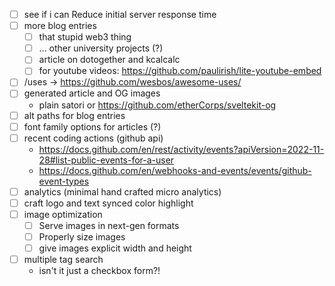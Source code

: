 - [ ] see if i can Reduce initial server response time
- [ ] more blog entries
  - [ ] that stupid web3 thing
  - [ ] ... other university projects (?)
  - [ ] article on dotogether and kcalcalc
  - [ ] for youtube videos: https://github.com/paulirish/lite-youtube-embed
- [ ] /uses → https://github.com/wesbos/awesome-uses/
- [ ] generated article and OG images
  - plain satori or https://github.com/etherCorps/sveltekit-og
- [ ] alt paths for blog entries
- [ ] font family options for articles (?)
- [ ] recent coding actions (github api)
  - https://docs.github.com/en/rest/activity/events?apiVersion=2022-11-28#list-public-events-for-a-user
  - https://docs.github.com/en/webhooks-and-events/events/github-event-types
- [ ] analytics (minimal hand crafted micro analytics)
- [ ] craft logo and text synced color highlight
- [ ] image optimization
  - [ ] Serve images in next-gen formats
  - [ ] Properly size images
  - [ ] give images explicit width and height
- [ ] multiple tag search
  - isn't it just a checkbox form?!
